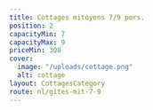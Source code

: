 ```yaml
---
title: Cottages mitoyens 7/9 pers.
position: 2
capacityMin: 7
capacityMax: 9
priceMin: 300
cover:
  image: "/uploads/cottage.png"
  alt: cottage
layout: CottagesCategory
route: nl/gites-mit-7-9
---
```


